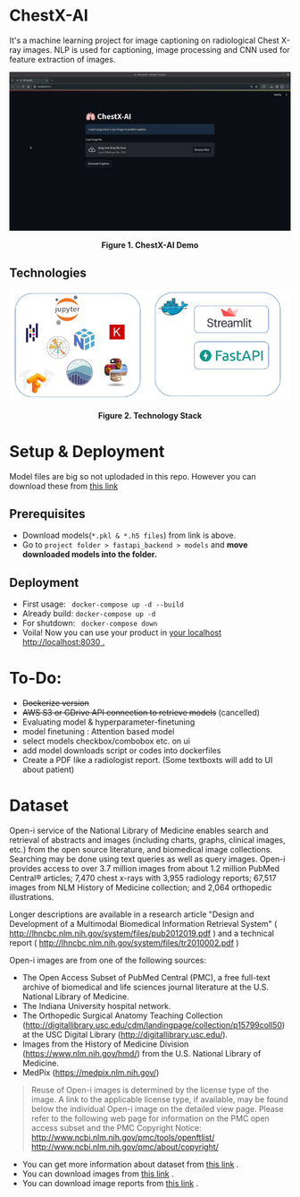 # ChestX-AI
It's a machine learning project for image captioning on radiological Chest X-ray images. NLP is used for captioning, image processing and CNN used for feature extraction of images.  

<p align="center">
 <img src="images/chestx-ai-demo.gif" alt="ChestX-AI Demo.gif">
</p>
<p align="center">
 <b>Figure 1. ChestX-AI Demo</b></p>

## Technologies 

<p align="center">
 <img src="images/tech_stack.png" alt="technology_stack.png">
</p>
<p align="center">
 <b>Figure 2. Technology Stack</b></p>

# Setup & Deployment

Model files are big so not uplodaded in this repo. However you can download these from <a href="https://drive.google.com/drive/folders/1-Ob7w1VYhxYyGfrnaR2Jrc5wkqvdisFt?usp=sharing">this link</a>

## Prerequisites
- Download models(`*.pkl & *.h5 files`) from link is above.
- Go to `project folder > fastapi_backend > models` and <b>move downloaded models into the folder.</b>

## Deployment
- First usage: ` docker-compose up -d --build`  
- Already build: ` docker-compose up -d `
- For shutdown: ` docker-compose down`
- Voila! Now you can use your product in <a href="http://localhost:8030">your localhost http://localhost:8030 .</a>

# To-Do:

- <s>Dockerize version</s> 
- <s>AWS S3 or GDrive API connection to retrieve models</s> (cancelled)
- Evaluating model & hyperparameter-finetuning
- model finetuning : Attention based model
- select models checkbox/combobox etc. on ui
- add model downloads script or codes into dockerfiles
- Create a PDF like a radiologist report. (Some textboxts will add to UI about patient)

# Dataset
Open-i service of the National Library of Medicine enables search and retrieval of abstracts and images (including charts, graphs, clinical images, etc.) from the open source literature, and biomedical image collections. Searching may be done using text queries as well as query images. Open-i provides access to over 3.7 million images from about 1.2 million PubMed Central® articles; 7,470 chest x-rays with 3,955 radiology reports; 67,517 images from NLM History of Medicine collection; and 2,064 orthopedic illustrations.

Longer descriptions are available in a research article "Design and Development of a Multimodal Biomedical Information Retrieval System" ( http://lhncbc.nlm.nih.gov/system/files/pub2012019.pdf ) and a technical report ( http://lhncbc.nlm.nih.gov/system/files/tr2010002.pdf )

Open-i images are from one of the following sources:
- The Open Access Subset of PubMed Central (PMC), a free full-text archive of biomedical and life sciences journal literature at the U.S. National Library of Medicine.
- The Indiana University hospital network.
- The Orthopedic Surgical Anatomy Teaching Collection (http://digitallibrary.usc.edu/cdm/landingpage/collection/p15799coll50) at the USC Digital Library (http://digitallibrary.usc.edu/).
- Images from the History of Medicine Division (https://www.nlm.nih.gov/hmd/) from the U.S. National Library of Medicine.
- MedPix (https://medpix.nlm.nih.gov/)
>Reuse of Open-i images is determined by the license type of the image. A link to the applicable license type, if available, may be found below the individual Open-i image on the detailed view page.
>Please refer to the following web page for information on the PMC open access subset and the PMC Copyright Notice:
>http://www.ncbi.nlm.nih.gov/pmc/tools/openftlist/
>http://www.ncbi.nlm.nih.gov/pmc/about/copyright/

- You can get more information about dataset from <a href="https://openi.nlm.nih.gov/faq#collection">this link</a> .
- You can download images from <a href="https://openi.nlm.nih.gov/imgs/collections/NLMCXR_png.tgz">this link</a> .
- You can download image reports from <a href="https://openi.nlm.nih.gov/imgs/collections/NLMCXR_reports.tgz">this link</a> .

